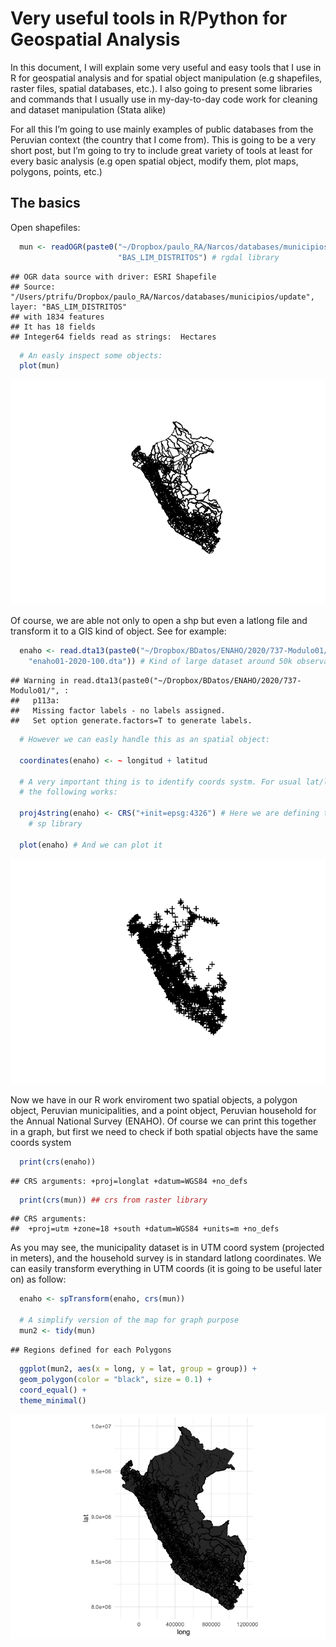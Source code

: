 Very useful tools in R/Python for Geospatial Analysis
================

In this document, I will explain some very useful and easy tools that I
use in R for geospatial analysis and for spatial object manipulation
(e.g shapefiles, raster files, spatial databases, etc.). I also going to
present some libraries and commands that I usually use in my-day-to-day
code work for cleaning and dataset manipulation (Stata alike)

For all this I’m going to use mainly examples of public databases from
the Peruvian context (the country that I come from). This is going to be
a very short post, but I’m going to try to include great variety of
tools at least for every basic analysis (e.g open spatial object, modify
them, plot maps, polygons, points, etc.)

## The basics

Open shapefiles:

``` r
  mun <- readOGR(paste0("~/Dropbox/paulo_RA/Narcos/databases/municipios/update"), 
                        "BAS_LIM_DISTRITOS") # rgdal library
```

    ## OGR data source with driver: ESRI Shapefile 
    ## Source: "/Users/ptrifu/Dropbox/paulo_RA/Narcos/databases/municipios/update", layer: "BAS_LIM_DISTRITOS"
    ## with 1834 features
    ## It has 18 fields
    ## Integer64 fields read as strings:  Hectares

``` r
  # An easly inspect some objects:
  plot(mun)
```

![](intro_files/figure-gfm/unnamed-chunk-2-1.png)<!-- -->

Of course, we are able not only to open a shp but even a latlong file
and transform it to a GIS kind of object. See for example:

``` r
  enaho <- read.dta13(paste0("~/Dropbox/BDatos/ENAHO/2020/737-Modulo01/",
    "enaho01-2020-100.dta")) # Kind of large dataset around 50k observations
```

    ## Warning in read.dta13(paste0("~/Dropbox/BDatos/ENAHO/2020/737-Modulo01/", : 
    ##   p113a:
    ##   Missing factor labels - no labels assigned.
    ##   Set option generate.factors=T to generate labels.

``` r
  # However we can easly handle this as an spatial object:
  
  coordinates(enaho) <- ~ longitud + latitud

  # A very important thing is to identify coords systm. For usual lat/long 
  # the following works:
  
  proj4string(enaho) <- CRS("+init=epsg:4326") # Here we are defining the coord syst.
    # sp library
  
  plot(enaho) # And we can plot it 
```

![](intro_files/figure-gfm/unnamed-chunk-3-1.png)<!-- -->

Now we have in our R work enviroment two spatial objects, a polygon
object, Peruvian municipalities, and a point object, Peruvian household
for the Annual National Survey (ENAHO). Of course we can print this
together in a graph, but first we need to check if both spatial objects
have the same coords system

``` r
  print(crs(enaho))
```

    ## CRS arguments: +proj=longlat +datum=WGS84 +no_defs

``` r
  print(crs(mun)) ## crs from raster library
```

    ## CRS arguments:
    ##  +proj=utm +zone=18 +south +datum=WGS84 +units=m +no_defs

As you may see, the municipality dataset is in UTM coord system
(projected in meters), and the household survey is in standard latlong
coordinates. We can easily transform everything in UTM coords (it is
going to be useful later on) as follow:

``` r
  enaho <- spTransform(enaho, crs(mun))
  
  # A simplify version of the map for graph purpose
  mun2 <- tidy(mun) 
```

    ## Regions defined for each Polygons

``` r
  ggplot(mun2, aes(x = long, y = lat, group = group)) +
  geom_polygon(color = "black", size = 0.1) +
  coord_equal() +
  theme_minimal()
```

![](intro_files/figure-gfm/unnamed-chunk-5-1.png)<!-- -->
